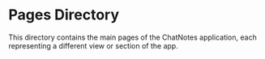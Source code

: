 # Pages Directory

This directory contains the main pages of the ChatNotes application, each representing a different view or section of the app. 